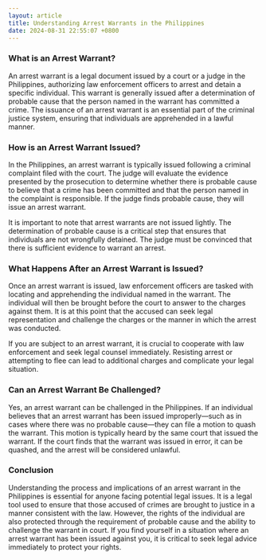 ```yaml
---
layout: article
title: Understanding Arrest Warrants in the Philippines
date: 2024-08-31 22:55:07 +0800
---
```


### What is an Arrest Warrant?

An arrest warrant is a legal document issued by a court or a judge in the Philippines, authorizing law enforcement officers to arrest and detain a specific individual. This warrant is generally issued after a determination of probable cause that the person named in the warrant has committed a crime. The issuance of an arrest warrant is an essential part of the criminal justice system, ensuring that individuals are apprehended in a lawful manner.

### How is an Arrest Warrant Issued?

In the Philippines, an arrest warrant is typically issued following a criminal complaint filed with the court. The judge will evaluate the evidence presented by the prosecution to determine whether there is probable cause to believe that a crime has been committed and that the person named in the complaint is responsible. If the judge finds probable cause, they will issue an arrest warrant.

It is important to note that arrest warrants are not issued lightly. The determination of probable cause is a critical step that ensures that individuals are not wrongfully detained. The judge must be convinced that there is sufficient evidence to warrant an arrest.

### What Happens After an Arrest Warrant is Issued?

Once an arrest warrant is issued, law enforcement officers are tasked with locating and apprehending the individual named in the warrant. The individual will then be brought before the court to answer to the charges against them. It is at this point that the accused can seek legal representation and challenge the charges or the manner in which the arrest was conducted.

If you are subject to an arrest warrant, it is crucial to cooperate with law enforcement and seek legal counsel immediately. Resisting arrest or attempting to flee can lead to additional charges and complicate your legal situation.

### Can an Arrest Warrant Be Challenged?

Yes, an arrest warrant can be challenged in the Philippines. If an individual believes that an arrest warrant has been issued improperly—such as in cases where there was no probable cause—they can file a motion to quash the warrant. This motion is typically heard by the same court that issued the warrant. If the court finds that the warrant was issued in error, it can be quashed, and the arrest will be considered unlawful.

### Conclusion

Understanding the process and implications of an arrest warrant in the Philippines is essential for anyone facing potential legal issues. It is a legal tool used to ensure that those accused of crimes are brought to justice in a manner consistent with the law. However, the rights of the individual are also protected through the requirement of probable cause and the ability to challenge the warrant in court. If you find yourself in a situation where an arrest warrant has been issued against you, it is critical to seek legal advice immediately to protect your rights.
